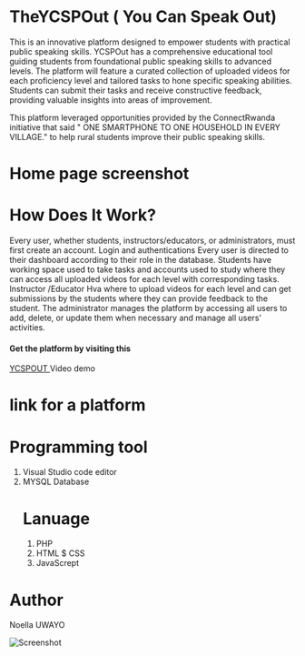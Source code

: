 
<h1 >TheYCSPOut ( You Can Speak Out)</h1> This is an innovative platform designed to empower students with practical public speaking skills. YCSPOut has a comprehensive educational tool guiding students from foundational public speaking skills to advanced levels. The platform will feature a curated collection of uploaded videos for each proficiency level and tailored tasks to hone specific speaking abilities. Students can submit their tasks and receive constructive feedback, providing valuable insights into areas of improvement.

This platform  leveraged opportunities provided by the ConnectRwanda initiative that said " ONE SMARTPHONE TO ONE HOUSEHOLD IN EVERY VILLAGE." to help rural students improve their public speaking skills.

<h1 >Home page screenshot</h1>






 
<h1 >How Does It Work?</h1>
Every user, whether students, instructors/educators, or administrators, must first create an account. 
 Login and authentications
 Every user is directed to their dashboard according to their role in the database.
 Students have working space used to take tasks and accounts used to study where they can access all uploaded videos for each level with corresponding tasks.
 Instructor /Educator Hva where to upload videos for each level and can get submissions by the students where they can provide feedback to the student.
 The administrator manages the platform by accessing all users to add, delete, or update them when necessary and manage all users' activities.
 
<h4>Get the platform by visiting this</h4> <a href="https://ycspout.000webhostapp.com/index.php ">YCSPOUT </a

 # Video demo

 # link for a platform

 # Programming tool
 1. Visual Studio code editor
 2. MYSQL Database
    # Lanuage
    1. PHP
    2. HTML $ CSS
    3. JavaScrept

  # Author
  Noella UWAYO
  
 
![Screenshot](https://github.com/n-uwayo/YCSPout/assets/122350054/b5957e8f-d523-4b9e-89b6-b84e58e8e859)


